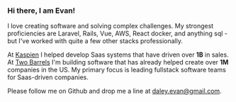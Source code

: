 ### Hi there, I am Evan!

I love creating software and solving complex challenges.
My strongest proficiencies are Laravel, Rails, Vue, AWS, React docker, and anything sql -
but I've worked with quite a few other stacks professionally.


At
[Kaspien](https://www.kaspien.com/software/)
I helped develop Saas systems that have driven over **1B** in sales. At
[Two Barrels](https://www.twobarrels.com/)
I'm building software that has already helped create over **1M** companies in the US. 
My primary focus is leading fullstack software teams for Saas-driven companies.

<!-- During weekends at [Nucamp](https://www.nucamp.co/) I've led over 60 workshops, instructing students on the basics and best practices of MERN software development. --> 



Please follow me on Github and drop me a line at daley.evan@gmail.com.
